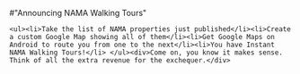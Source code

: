 #"Announcing NAMA Walking Tours"


    <ul><li>Take the list of NAMA properties just published</li><li>Create a custom Google Map showing all of them</li><li>Get Google Maps on Android to route you from one to the next</li><li>You have Instant NAMA Walking Tours!</li> </ul><div>Come on, you know it makes sense. Think of all the extra revenue for the exchequer.</div>
  